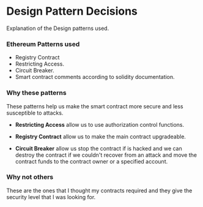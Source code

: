 # Design Pattern Decisions

Explanation of the Design patterns used.

### Ethereum Patterns used

- Registry Contract
- Restricting Access.
- Circuit Breaker.
- Smart contract comments according to solidity documentation.

### Why these patterns

These patterns help us make the smart contract more secure and less susceptible to attacks.

- **Restricting Access** allow us to use authorization control functions.

- **Registry Contract** allow us to make the main contract upgradeable.

- **Circuit Breaker** allow us stop the contract if is hacked and we can destroy the contract if we couldn't recover from an attack and move the contract funds to the contract owner or a specified account.

### Why not others

These are the ones that I thought my contracts required and they give the security level that I was looking for.
